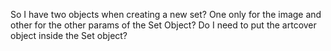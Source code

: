 

So I have two objects when creating a new set? One only for the image and other for the other params of the Set Object? Do I need to put the artcover object inside the Set object?

